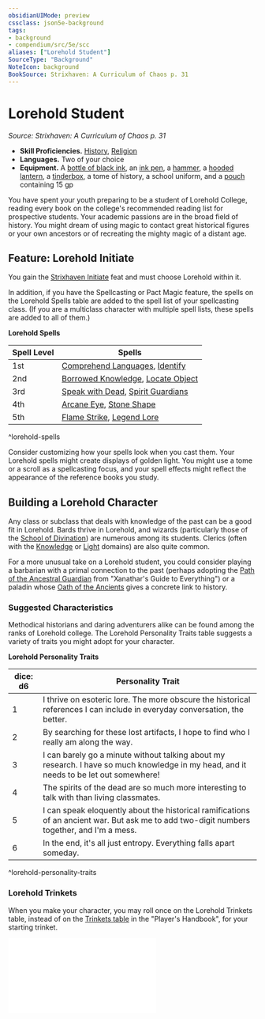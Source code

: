 ```yaml
---
obsidianUIMode: preview
cssclass: json5e-background
tags:
- background
- compendium/src/5e/scc
aliases: ["Lorehold Student"]
SourceType: "Background"
NoteIcon: background
BookSource: Strixhaven: A Curriculum of Chaos p. 31
---
```

# Lorehold Student
*Source: Strixhaven: A Curriculum of Chaos p. 31*  

- **Skill Proficiencies.** [History](/2-Mechanics/CLI/rules/skills.md#History), [Religion](/2-Mechanics/CLI/rules/skills.md#Religion)  
- **Languages.** Two of your choice  
- **Equipment.** A [bottle of black ink](/2-Mechanics/CLI/items/ink-1-ounce-bottle.md), an [ink pen](/2-Mechanics/CLI/items/ink-pen.md), a [hammer](/2-Mechanics/CLI/items/hammer.md), a [hooded lantern](/2-Mechanics/CLI/items/hooded-lantern.md), a [tinderbox](/2-Mechanics/CLI/items/tinderbox.md), a tome of history, a school uniform, and a [pouch](/2-Mechanics/CLI/items/pouch.md) containing 15 gp  

You have spent your youth preparing to be a student of Lorehold College, reading every book on the college's recommended reading list for prospective students. Your academic passions are in the broad field of history. You might dream of using magic to contact great historical figures or your own ancestors or of recreating the mighty magic of a distant age.

## Feature: Lorehold Initiate

You gain the [Strixhaven Initiate](/2-Mechanics/CLI/feats/strixhaven-initiate-scc.md) feat and must choose Lorehold within it.

In addition, if you have the Spellcasting or Pact Magic feature, the spells on the Lorehold Spells table are added to the spell list of your spellcasting class. (If you are a multiclass character with multiple spell lists, these spells are added to all of them.)

**Lorehold Spells**

| Spell Level | Spells |
|-------------|--------|
| 1st | [Comprehend Languages](/2-Mechanics/CLI/spells/comprehend-languages.md), [Identify](/2-Mechanics/CLI/spells/identify.md) |
| 2nd | [Borrowed Knowledge](/2-Mechanics/CLI/spells/borrowed-knowledge-scc.md), [Locate Object](/2-Mechanics/CLI/spells/locate-object.md) |
| 3rd | [Speak with Dead](/2-Mechanics/CLI/spells/speak-with-dead.md), [Spirit Guardians](/2-Mechanics/CLI/spells/spirit-guardians.md) |
| 4th | [Arcane Eye](/2-Mechanics/CLI/spells/arcane-eye.md), [Stone Shape](/2-Mechanics/CLI/spells/stone-shape.md) |
| 5th | [Flame Strike](/2-Mechanics/CLI/spells/flame-strike.md), [Legend Lore](/2-Mechanics/CLI/spells/legend-lore.md) |
^lorehold-spells

Consider customizing how your spells look when you cast them. Your Lorehold spells might create displays of golden light. You might use a tome or a scroll as a spellcasting focus, and your spell effects might reflect the appearance of the reference books you study.

## Building a Lorehold Character

Any class or subclass that deals with knowledge of the past can be a good fit in Lorehold. Bards thrive in Lorehold, and wizards (particularly those of the [School of Divination](/2-Mechanics/CLI/classes/wizard-school-of-divination.md)) are numerous among its students. Clerics (often with the [Knowledge](/2-Mechanics/CLI/classes/cleric-knowledge-domain.md) or [Light](/2-Mechanics/CLI/classes/cleric-light-domain.md) domains) are also quite common.

For a more unusual take on a Lorehold student, you could consider playing a barbarian with a primal connection to the past (perhaps adopting the [Path of the Ancestral Guardian](/2-Mechanics/CLI/classes/barbarian-path-of-the-ancestral-guardian-xge.md) from "Xanathar's Guide to Everything") or a paladin whose [Oath of the Ancients](/2-Mechanics/CLI/classes/paladin-oath-of-the-ancients.md) gives a concrete link to history.

### Suggested Characteristics

Methodical historians and daring adventurers alike can be found among the ranks of Lorehold college. The Lorehold Personality Traits table suggests a variety of traits you might adopt for your character.

**Lorehold Personality Traits**

| dice: d6 | Personality Trait |
|----------|-------------------|
| 1 | I thrive on esoteric lore. The more obscure the historical references I can include in everyday conversation, the better. |
| 2 | By searching for these lost artifacts, I hope to find who I really am along the way. |
| 3 | I can barely go a minute without talking about my research. I have so much knowledge in my head, and it needs to be let out somewhere! |
| 4 | The spirits of the dead are so much more interesting to talk with than living classmates. |
| 5 | I can speak eloquently about the historical ramifications of an ancient war. But ask me to add two-digit numbers together, and I'm a mess. |
| 6 | In the end, it's all just entropy. Everything falls apart someday. |
^lorehold-personality-traits

### Lorehold Trinkets

When you make your character, you may roll once on the Lorehold Trinkets table, instead of on the [Trinkets table](/2-Mechanics/CLI/items/trinket.md) in the "Player's Handbook", for your starting trinket.

![Lorehold Trinkets](/2-Mechanics/CLI/tables/lorehold-trinkets-scc.md)